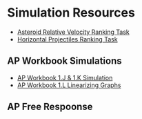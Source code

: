 # Simulation Resources

- [Asteroid Relative Velocity Ranking Task](/AP%20Resource%20Pages/Simulations/asteroidRelVelo.html)
- [Horizontal Projectiles Ranking Task](/AP%20Resource%20Pages/Simulations/horizontalProRanking.html)



## AP Workbook Simulations
- [AP Workbook 1.J & 1.K Simulation](/AP%20Resource%20Pages/Simulations/apworkbook1jk.html)
- [AP Workbook 1.L Linearizing Graphs](/AP%20Resource%20Pages/Simulations/Apworkbook1LLinearization.html)

## AP Free Respoonse
